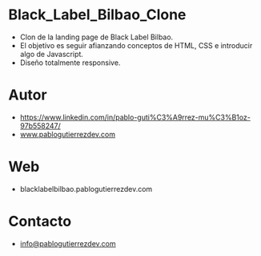 # Black_Label_Bilbao_Clone

- Clon de la landing page de Black Label Bilbao.
- El objetivo es seguir afianzando conceptos de HTML, CSS e introducir algo de Javascript.
- Diseño totalmente responsive.

# Autor

- https://www.linkedin.com/in/pablo-guti%C3%A9rrez-mu%C3%B1oz-97b558247/
- www.pablogutierrezdev.com

# Web

- blacklabelbilbao.pablogutierrezdev.com

# Contacto

- info@pablogutierrezdev.com
